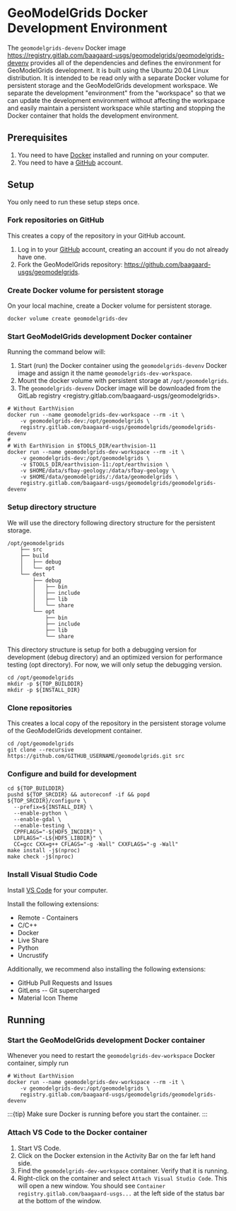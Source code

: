 # GeoModelGrids Docker Development Environment

The `geomodelgrids-devenv` Docker image <https://registry.gitlab.com/baagaard-usgs/geomodelgrids/geomodelgrids-devenv> provides all of the dependencies and defines the environment for GeoModelGrids development.
It is built using the Ubuntu 20.04 Linux distribution.
It is intended to be read only with a separate Docker volume for persistent storage and the GeoModelGrids development workspace.
We separate the development "environment" from the "workspace" so that we can update the development environment without affecting the workspace and easily maintain a persistent workspace while starting and stopping the Docker container that holds the development environment.

## Prerequisites

1. You need to have [Docker](https://www.docker.com/products/docker-desktop) installed and running on your computer.
2. You need to have a [GitHub](https://github.com) account.

## Setup

You only need to run these setup steps once.

### Fork repositories on GitHub

This creates a copy of the repository in your GitHub account.

1. Log in to your [GitHub](https://github.com) account, creating an account if you do not already have one.
2. Fork the GeoModelGrids repository: <https://github.com/baagaard-usgs/geomodelgrids>.

### Create Docker volume for persistent storage

On your local machine, create a Docker volume for persistent storage.

```{code-block} bash
docker volume create geomodelgrids-dev
```

### Start GeoModelGrids development Docker container

Running the command below will:

1. Start (run) the Docker container using the `geomodelgrids-devenv` Docker image and assign it the name `geomodelgrids-dev-workspace`.
2. Mount the docker volume with persistent storage at `/opt/geomodelgrids`. 
3. The `geomodelgrids-devenv` Docker image will be downloaded from the GitLab registry <registry.gitlab.com/baagaard-usgs/geomodelgrids>.

```{code-block} bash
# Without EarthVision
docker run --name geomodelgrids-dev-workspace --rm -it \
    -v geomodelgrids-dev:/opt/geomodelgrids \
    registry.gitlab.com/baagaard-usgs/geomodelgrids/geomodelgrids-devenv
# 
# With EarthVision in $TOOLS_DIR/earthvision-11
docker run --name geomodelgrids-dev-workspace --rm -it \
    -v geomodelgrids-dev:/opt/geomodelgrids \
    -v $TOOLS_DIR/earthvision-11:/opt/earthvision \
    -v $HOME/data/sfbay-geology:/data/sfbay-geology \
    -v $HOME/data/geomodelgrids/:/data/geomodelgrids \
    registry.gitlab.com/baagaard-usgs/geomodelgrids/geomodelgrids-devenv
```

### Setup directory structure

We will use the directory following directory structure for the persistent storage.

```{code-block} bash
/opt/geomodelgrids
    ├── src
    ├── build
    │   ├── debug
    │   └── opt
    └── dest
        ├── debug
        │   ├── bin
        │   ├── include
        │   ├── lib
        │   └── share
        └── opt
            ├── bin
            ├── include
            ├── lib
            └── share
```

This directory structure is setup for both a debugging version for development (debug directory) and an optimized version for performance testing (opt directory).
For now, we will only setup the debugging version.

```{code-block} bash
cd /opt/geomodelgrids
mkdir -p ${TOP_BUILDDIR}
mkdir -p ${INSTALL_DIR}
```

### Clone repositories

This creates a local copy of the repository in the persistent storage volume of the GeoModelGrids development container.

```{code-block} bash
cd /opt/geomodelgrids
git clone --recursive https://github.com/GITHUB_USERNAME/geomodelgrids.git src
```

### Configure and build for development

```{code-block} bash
cd ${TOP_BUILDDIR}
pushd ${TOP_SRCDIR} && autoreconf -if && popd
${TOP_SRCDIR}/configure \
  --prefix=${INSTALL_DIR} \
  --enable-python \
  --enable-gdal \
  --enable-testing \
  CPPFLAGS="-${HDF5_INCDIR}" \
  LDFLAGS="-L${HDF5_LIBDIR}" \
  CC=gcc CXX=g++ CFLAGS="-g -Wall" CXXFLAGS="-g -Wall"
make install -j$(nproc)
make check -j$(nproc)
```


### Install Visual Studio Code

Install [VS Code](https://code.visualstudio.com/) for your computer.

Install the following extensions:
* Remote - Containers
* C/C++ 
* Docker
* Live Share
* Python
* Uncrustify

Additionally, we recommend also installing the following extensions:
* GitHub Pull Requests and Issues
* GitLens -- Git supercharged
* Material Icon Theme

## Running

### Start the GeoModelGrids development Docker container

Whenever you need to restart the `geomodelgrids-dev-workspace` Docker container, simply run

```{code-block} bash
# Without EarthVision
docker run --name geomodelgrids-dev-workspace --rm -it \
    -v geomodelgrids-dev:/opt/geomodelgrids \
    registry.gitlab.com/baagaard-usgs/geomodelgrids/geomodelgrids-devenv
```

:::{tip}
Make sure Docker is running before you start the container.
:::

### Attach VS Code to the Docker container

1. Start VS Code.
2. Click on the Docker extension in the Activity Bar on the far left hand side.
3. Find the `geomodelgrids-dev-workspace` container. Verify that it is running.
4. Right-click on the container and select `Attach Visual Studio Code`. This will open a new window. You should see `Container registry.gitlab.com/baagaard-usgs...` at the left side of the status bar at the bottom of the window.
